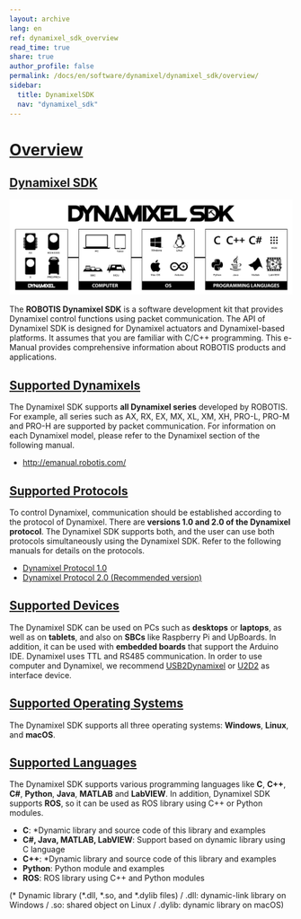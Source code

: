 ```yaml
---
layout: archive
lang: en
ref: dynamixel_sdk_overview
read_time: true
share: true
author_profile: false
permalink: /docs/en/software/dynamixel/dynamixel_sdk/overview/
sidebar:
  title: DynamixelSDK
  nav: "dynamixel_sdk"
---
```


# [Overview](#overview)

## [Dynamixel SDK](#dynamixel-sdk)

![](/assets/images/sw/sdk/dynamixel_sdk/overview/dynamixel_sdk_concept_logo.jpg)

The **ROBOTIS Dynamixel SDK** is a software development kit that provides Dynamixel control functions using packet communication. The API of Dynamixel SDK is designed for Dynamixel actuators and Dynamixel-based platforms. It assumes that you are familiar with C/C++ programming. This e-Manual provides comprehensive information about ROBOTIS products and applications.

## [Supported Dynamixels](#supported-dynamixels)

The Dynamixel SDK supports **all Dynamixel series** developed by ROBOTIS. For example, all series such as AX, RX, EX, MX, XL, XM, XH, PRO-L, PRO-M and PRO-H are supported by packet communication. For information on each Dynamixel model, please refer to the Dynamixel section of the following manual.

- http://emanual.robotis.com/

## [Supported Protocols](#supported-protocols)

To control Dynamixel, communication should be established according to the protocol of Dynamixel. There are **versions 1.0 and 2.0 of the Dynamixel protocol**. The Dynamixel SDK supports both, and the user can use both protocols simultaneously using the Dynamixel SDK. Refer to the following manuals for details on the protocols.

- [Dynamixel Protocol 1.0](http://emanual.robotis.com/docs/en/dxl/protocol1/)
- [Dynamixel Protocol 2.0 (Recommended version)](http://emanual.robotis.com/docs/en/dxl/protocol2/)

## [Supported Devices](#supported-devices)

The Dynamixel SDK can be used on PCs such as **desktops** or **laptops**, as well as on **tablets**, and also on **SBCs** like Raspberry Pi and UpBoards. In addition, it can be used with **embedded boards** that support the Arduino IDE. Dynamixel uses TTL and RS485 communication. In order to use computer and Dynamixel, we recommend [USB2Dynamixel](http://emanual.robotis.com/docs/en/parts/interface/usb2dynamixel/) or [U2D2](http://emanual.robotis.com/docs/en/parts/interface/u2d2/) as interface device.

## [Supported Operating Systems](#supported-operating-systems)

The Dynamixel SDK supports all three operating systems: **Windows**, **Linux**, and **macOS**.

## [Supported Languages](#supported-languages)

The Dynamixel SDK supports various programming languages like **C**, **C++**, **C#**, **Python**, **Java**, **MATLAB** and **LabVIEW**. In addition, Dynamixel SDK supports **ROS**, so it can be used as ROS library using C++ or Python modules.

- **C**: *Dynamic library and source code of this library and examples
- **C#, Java, MATLAB, LabVIEW**: Support based on dynamic library using C language
- **C++**: *Dynamic library and source code of this library and examples
- **Python**: Python module and examples
- **ROS**:  ROS library using C++ and Python modules

(* Dynamic library (*.dll, *.so, and *.dylib files) / .dll: dynamic-link library on Windows / .so: shared object on Linux / .dylib: dynamic library on macOS)
